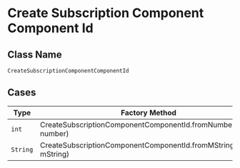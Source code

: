 
# Create Subscription Component Component Id

## Class Name

`CreateSubscriptionComponentComponentId`

## Cases

| Type | Factory Method |
|  --- | --- |
| `int` | CreateSubscriptionComponentComponentId.fromNumber(int number) |
| `String` | CreateSubscriptionComponentComponentId.fromMString(String mString) |

